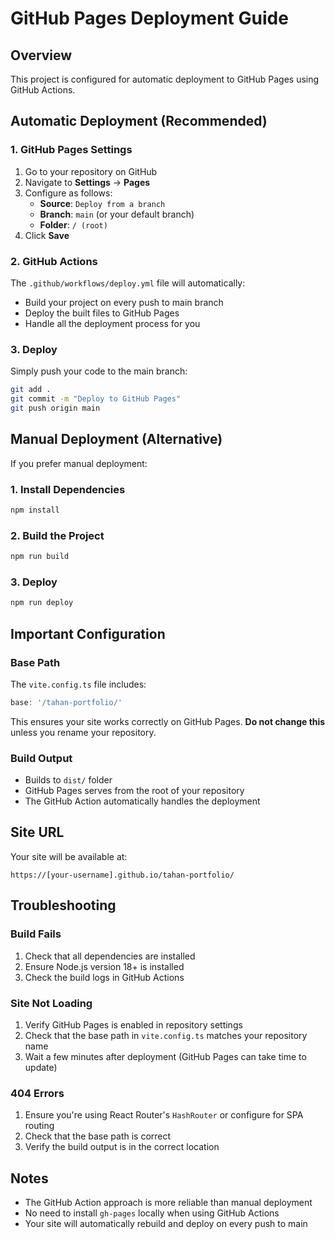 # GitHub Pages Deployment Guide

## Overview
This project is configured for automatic deployment to GitHub Pages using GitHub Actions.

## Automatic Deployment (Recommended)

### 1. GitHub Pages Settings
1. Go to your repository on GitHub
2. Navigate to **Settings** → **Pages**
3. Configure as follows:
   - **Source**: `Deploy from a branch`
   - **Branch**: `main` (or your default branch)
   - **Folder**: `/ (root)`
4. Click **Save**

### 2. GitHub Actions
The `.github/workflows/deploy.yml` file will automatically:
- Build your project on every push to main branch
- Deploy the built files to GitHub Pages
- Handle all the deployment process for you

### 3. Deploy
Simply push your code to the main branch:
```bash
git add .
git commit -m "Deploy to GitHub Pages"
git push origin main
```

## Manual Deployment (Alternative)

If you prefer manual deployment:

### 1. Install Dependencies
```bash
npm install
```

### 2. Build the Project
```bash
npm run build
```

### 3. Deploy
```bash
npm run deploy
```

## Important Configuration

### Base Path
The `vite.config.ts` file includes:
```typescript
base: '/tahan-portfolio/'
```

This ensures your site works correctly on GitHub Pages. **Do not change this** unless you rename your repository.

### Build Output
- Builds to `dist/` folder
- GitHub Pages serves from the root of your repository
- The GitHub Action automatically handles the deployment

## Site URL
Your site will be available at:
```
https://[your-username].github.io/tahan-portfolio/
```

## Troubleshooting

### Build Fails
1. Check that all dependencies are installed
2. Ensure Node.js version 18+ is installed
3. Check the build logs in GitHub Actions

### Site Not Loading
1. Verify GitHub Pages is enabled in repository settings
2. Check that the base path in `vite.config.ts` matches your repository name
3. Wait a few minutes after deployment (GitHub Pages can take time to update)

### 404 Errors
1. Ensure you're using React Router's `HashRouter` or configure for SPA routing
2. Check that the base path is correct
3. Verify the build output is in the correct location

## Notes
- The GitHub Action approach is more reliable than manual deployment
- No need to install `gh-pages` locally when using GitHub Actions
- Your site will automatically rebuild and deploy on every push to main
